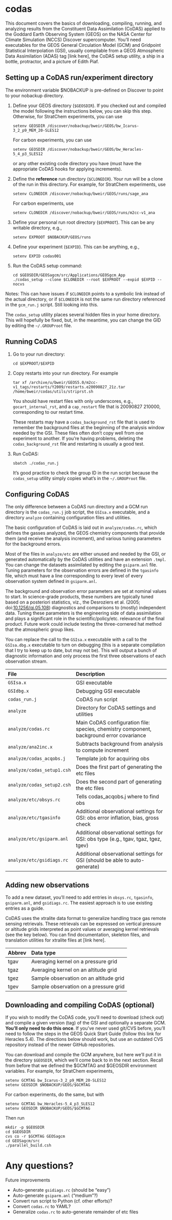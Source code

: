 # codas
This document covers the basics of downloading, compiling, running, and analyzing
results from the Constituent Data Assimilation (CoDAS) applied to the Goddard Earth Observing
System (GEOS) on the NASA Center for Climate Simulation (NCCS) Discover supercomputer. You’ll
need executables for the GEOS General Circulation Model (GCM) and Gridpoint Statistical
Interpolation (GSI), usually compilable from a GEOS Atmospheric Data Assimilation (ADAS)
tag [link here], the CoDAS setup utility, a ship in a bottle, protractor, and a picture
of Edith Piaf.

## Setting up a CoDAS run/experiment directory
The environment variable $NOBACKUP is pre-defined on Discover to point to your nobackup directory.

1. Define your GEOS directory (`$GEOSDIR`). If you checked out and compiled the model
    following the instructions below, you can skip this step. Otherwise, for StratChem
    experiments, you can use
    ```
    setenv GEOSDIR /discover/nobackup/bweir/GEOS/bw_Icarus-3_2_p9_MEM_20-SLES12
    ```
 
    For carbon experiments, you can use
    ```
    setenv GEOSDIR /discover/nobackup/bweir/GEOS/bw_Heracles-5_4_p3_SLES12
    ```
    or any other existing code directory you have (must have the appropriate CoDAS hooks for applying increments).

2. Define the **reference** run directory (`$CLONEDIR`). Your run will be a clone of the
    run in this directory. For example, for StratChem experiments, use
    ```
    setenv CLONEDIR /discover/nobackup/bweir/GEOS/runs/sage_ana
    ```
    
    For carbon experiments, use
    ```
    setenv CLONEDIR /discover/nobackup/bweir/GEOS/runs/m2cc-v1_ana
    ```

3. Define your personal run root directory (`$EXPROOT`). This can be any writable directory, e.g.,
    ```
    setenv EXPROOT $NOBACKUP/GEOS/runs
    ```

4. Define your experiment (`$EXPID`). This can be anything, e.g.,
    ```
    setenv EXPID codas001
    ```

5. Run the CoDAS setup command:
    ```
    cd $GEOSDIR/GEOSagcm/src/Applications/GEOSgcm_App
    ./codas_setup --clone $CLONEDIR --root $EXPROOT --expid $EXPID --nocvs
    ```

Notes: This can have issues if `$CLONEDIR` points to a symbolic link instead of the actual directory,
or if `$CLONEDIR` is not the same run directory referenced in the `gcm_run.j` script. Still looking into this.

The `codas_setup` utility places several hidden files in your home directory. This will hopefully be fixed,
but, in the meantime, you can change the GID by editing the `~/.GROUProot` file.

## Running CoDAS
1. Go to your run directory:
    ```
    cd $EXPROOT/$EXPID
    ```

2. Copy restarts into your run directory. For example
    ```
    tar xf /archive/u/bweir/GEOS5.0/m2cc-v1_tags/restarts/Y2009/restarts.e20090827_21z.tar
    /home/bweir/codas/utils/striprst.sh
    ```
    You should have restart files with only underscores, e.g., `gocart_internal_rst`, and a `cap_restart`
    file that is 20090827 210000, corresponding to our restart time.
        
    These restarts may have a `codas_background_rst` file that is used to remember the background files at the beginning of the analysis window needed by the GSI. These files often don’t copy well from one experiment to another. If you’re having problems, deleting the `codas_background_rst` file and restarting is usually a good test.
        
3. Run CoDAS:
    ```
    sbatch ./codas_run.j
    ```
    It’s good practice to check the group ID in the run script because the `codas_setup` utility simply copies what’s in the `~/.GROUProot` file.

## Configuring CoDAS
The only difference between a CoDAS run directory and a GCM run directory is the `codas_run.j` job script, the `GSIsa.x` executable, and a directory `analyze` containing configuration files and utilities.

The basic configuration of CoDAS is laid out in `analyze/codas.rc`, which defines the gasses analyzed, the GEOS chemistry components that provide them (and receive the analysis increment), and various tuning parameters for the background errors.

Most of the files in `analyze/etc` are either unused and needed by the GSI, or generated automatically by the CoDAS utilities and have an extension `.tmpl`. You can change the datasets assimilated by editing the `gsiparm.anl` file. Tuning parameters for the observation errors are defined in the `tgasinfo` file, which must have a line corresponding to every level of every observation system defined in `gsiparm.anl`.

The background and observation error parameters are set at nominal values to start. In science-grade products, these numbers are typically tuned based on a posteriori statistics, viz., the Desroziers et al. (2005; doi:[10.1256/qj.05.108](https://doi.org/10.1256/qj.05.108)) diagnostics and comparisons to (mostly) independent data. Tuning these parameters is the engineering side of data assimilation and plays a significant role in the scientific/policy/etc. relevance of the final product. Future work could include testing the three-cornered hat method that the atmospheric group likes.

You can replace the call to the `GSIsa.x` executable with a call to the `GSIsa.dbg.x` executable to turn on debugging (this is a separate compilation that I try to keep up to date, but may not be). This will output a bunch of diagnostic information and only process the first three observations of each observation stream.

| File                       | Description |
| :------------------------- | :---------- |
| `GSIsa.x`                  | GSI executable |
| `GSIdbg.x`                 | Debugging GSI executable |
| `codas_run.j`              | CoDAS run script |
| `analyze`                  | Directory for CoDAS settings and utilities |
| `analyze/codas.rc`         | Main CoDAS configuration file: species, chemistry component, background error covariance |
| `analyze/ana2inc.x`        | Subtracts background from analysis to compute increment |
| `analyze/codas_acqobs.j`   | Template job for acquiring obs |
| `analyze/codas_setup1.csh` | Does the first part of generating the etc files |
| `analyze/codas_setup2.csh` | Does the second part of generating the etc files |
| `analyze/etc/obsys.rc`     | Tells codas_acqobs.j where to find obs |
| `analyze/etc/tgasinfo`     | Additional observational settings for GSI: obs error inflation, bias, gross check |
| `analyze/etc/gsiparm.anl`  | Additional observational settings for GSI: obs type (e.g., tgav, tgaz, tgez, tgev) |
| `analyze/etc/gsidiags.rc`  | Additional observational settings for GSI (should be able to auto-generate) |

## Adding new observations
To add a new dataset, you’ll need to add entries in `obsys.rc`, `tgasinfo`, `gsiparm.anl`, and `gsidiags.rc`. The easiest approach is to use existing entries as a guide.

CoDAS uses the xtralite data format to generalize handling trace gas remote sensing retrievals. These retrievals can be expressed on vertical pressure or altitude grids interpreted as point values or averaging kernel retrievals (see the key below). You can find documentation, skeleton files, and translation utilities for xtralite files at [link here].

| Abbrev | Data type |
| :----- | :-------- |
| tgav   | Averaging kernel on a pressure grid |
| tgaz   | Averaging kernel on an altitude grid |
| tgez   | Sample observation on an altitude grid |
| tgev   | Sample observation on a pressure grid |

## Downloading and compiling CoDAS (optional)
If you wish to modify the CoDAS code, you’ll need to download (check out) and compile a given version (tag) of the GSI and optionally a separate GCM. **You’ll only need to do this once**. If you’ve never used git/CVS before, you’ll need to follow the steps in the GEOS Quick Start Guide (follow this link for Heracles 5.4). The directions below should work, but use an outdated CVS repository instead of the newer GitHub repositories.

You can download and compile the GCM anywhere, but here we’ll put it in the directory `$GEOSDIR`, which we’ll come back to in the next section. Recall from before that we defined the $GCMTAG and $GEOSDIR environment variables. For example, for StratChem experiments,
```
setenv GCMTAG bw_Icarus-3_2_p9_MEM_20-SLES12
setenv GEOSDIR $NOBACKUP/GEOS/$GCMTAG
```
For carbon experiments, do the same, but with
```
setenv GCMTAG bw_Heracles-5_4_p3_SLES12
setenv GEOSDIR $NOBACKUP/GEOS/$GCMTAG
```
Then run
```
mkdir -p $GEOSDIR
cd $GEOSDIR
cvs co -r $GCMTAG GEOSagcm
cd GEOSagcm/src
./parallel_build.csh
```

# Any questions?

Future improvements
* Auto-generate `gsidiags.rc` (should be “easy”)
* Auto-generate `gsiparm.anl` (“medium”?)
* Convert run script to Python (cf. other efforts)?
* Convert `codas.rc` to YAML?
* Generalize `codas.rc` to auto-generate remainder of etc files
